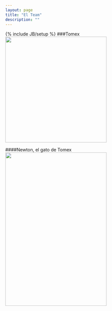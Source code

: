 ```yaml
---
layout: page
title: "El Team"
description: ""
---
```

{% include JB/setup %}
###Tomex
<img src="../images/tomex.jpg" width="318" height="331"/>
<br>  

####Newton, el gato de Tomex
<img src="../images/newtsaur.jpg" width="318" height="480"/>